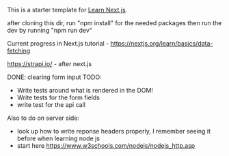 This is a starter template for [Learn Next.js](https://nextjs.org/learn).

after cloning this dir, run "npm install" for the needed packages
then run the dev by running "npm run dev"

Current progress in Next.js tutorial - https://nextjs.org/learn/basics/data-fetching

https://strapi.io/ - after next.js

DONE: clearing form input
TODO:
 - Write tests around what is rendered in the DOM!
 - Write tests for the form fields
 - write test for the api call 

Also to do on server side: 
 - look up how to write reponse headers properly, I remember seeing it before when learning node js 
 - start here https://www.w3schools.com/nodejs/nodejs_http.asp